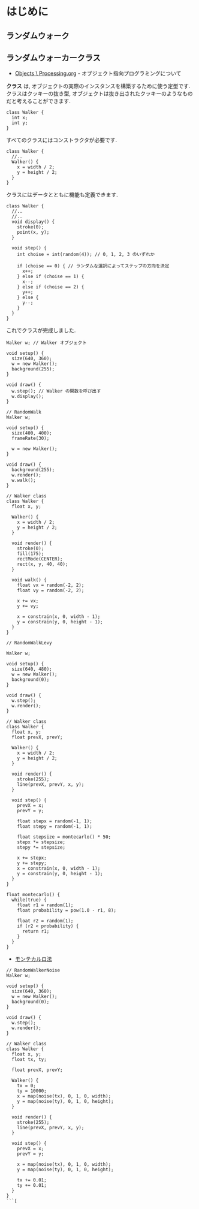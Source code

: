 # はじめに
## ランダムウォーク

## ランダムウォーカークラス
- [Objects \ Processing.org](https://processing.org/tutorials/objects/) - オブジェクト指向プログラミングについて

__クラス__ は, オブジェクトの実際のインスタンスを構築するために使う定型です.
クラスはクッキーの抜き型, オブジェクトは抜き出されたクッキーのようなものだと考えることができます.

```processing
class Walker {
  int x;
  int y;
}
```

すべてのクラスにはコンストラクタが必要です.
```processing
class Walker {
  //..
  Walker() {
    x = width / 2;
    y = height / 2;
  }
}
```

クラスにはデータとともに機能も定義できます.

```processing
class Walker {
  //..
  //..
  void display() {
    stroke(0);
    point(x, y);
  }
  
  void step() {
    int choise = int(random(4)); // 0, 1, 2, 3 のいずれか
    
    if (choise == 0) { // ランダムな選択によってステップの方向を決定
      x++;
    } else if (choise == 1) {
      x--;
    } else if (choise == 2) {
      y++;
    } else {
      y--;
    }
  }
}
```

これでクラスが完成しました.

```processing
Walker w; // Walker オブジェクト
```

```processing
void setup() {
  size(640, 360);
  w = new Walker();
  background(255);
}

void draw() {
  w.step(); // Walker の関数を呼び出す
  w.display();
}
```

```processing
// RandomWalk
Walker w;

void setup() {
  size(400, 400);
  frameRate(30);
  
  w = new Walker();
}

void draw() {
  background(255);
  w.render();
  w.walk();
}

// Walker class
class Walker {
  float x, y;
  
  Walker() {
    x = width / 2;
    y = height / 2;
  }
  
  void render() {
    stroke(0);
    fill(175);
    rectMode(CENTER);
    rect(x, y, 40, 40);
  }
  
  void walk() {
    float vx = random(-2, 2);
    float vy = random(-2, 2);
    
    x += vx;
    y += vy;
    
    x = constrain(x, 0, width - 1);
    y = constrain(y, 0, height - 1);
  }
}
```

```processing
// RandomWalkLevy

Walker w;

void setup() {
  size(640, 480);
  w = new Walker();
  background(0);
}

void draw() {
  w.step();
  w.render();
}

// Walker class
class Walker {
  float x, y;
  float prevX, prevY;
  
  Walker() {
    x = width / 2;
    y = height / 2;
  }
  
  void render() {
    stroke(255);
    line(prevX, prevY, x, y);
  }
  
  void step() {
    prevX = x;
    prevY = y;
    
    float stepx = random(-1, 1);
    float stepy = random(-1, 1);
    
    float stepsize = montecarlo() * 50;
    stepx *= stepsize;
    stepy *= stepsize;
    
    x += stepx;
    y += stepy;
    x = constrain(x, 0, width - 1);
    y = constrain(y, 0, height - 1);
  }
}

float montecarlo() {
  while(true) {
    float r1 = random(1);
    float probability = pow(1.0 - r1, 8);

    float r2 = random(1);
    if (r2 < probability) {
      return r1;
    }
  }
}
```
- [モンテカルロ法](https://www.wikiwand.com/ja/%E3%83%A2%E3%83%B3%E3%83%86%E3%82%AB%E3%83%AB%E3%83%AD%E6%B3%95)


```processing
// RandomWalkerNoise
Walker w;

void setup() {
  size(640, 360);
  w = new Walker();
  background(0);
}

void draw() {
  w.step();
  w.render();
}

// Walker class
class Walker {
  float x, y;
  float tx, ty;
  
  float prevX, prevY;
  
  Walker() {
    tx = 0;
    ty = 10000;
    x = map(noise(tx), 0, 1, 0, width);
    y = map(noise(ty), 0, 1, 0, height);
  }
  
  void render() {
    stroke(255);
    line(prevX, prevY, x, y);
  }
  
  void step() {
    prevX = x;
    prevY = y; 
    
    x = map(noise(tx), 0, 1, 0, width);
    y = map(noise(ty), 0, 1, 0, height);
    
    tx += 0.01;
    ty += 0.01;
  }
}
```[
